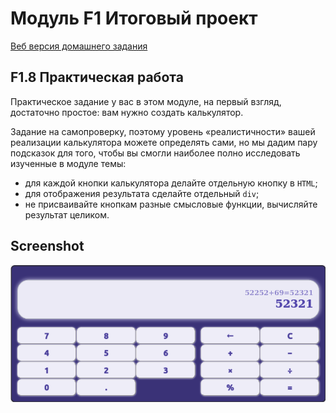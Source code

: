 # Модуль F1 Итоговый проект

[Веб версия домашнего задания](https://skripkalisa.github.io/SF_PythonFS_Frameworks/F1/dist/)

## F1.8 Практическая работа

Практическое задание у вас в этом модуле, на первый взгляд, достаточно простое: вам нужно создать калькулятор.

Задание на самопроверку, поэтому уровень «реалистичности» вашей реализации калькулятора можете определять сами, но мы дадим пару подсказок для того, чтобы вы смогли наиболее полно исследовать изученные в модуле темы:

- для каждой кнопки калькулятора делайте отдельную кнопку в `HTML`;
- для отображения результата сделайте отдельный `div`;
- не присваивайте кнопкам разные смысловые функции, вычисляйте результат целиком.

## Screenshot

![Screenshot 1](./pix/F1_calc.png)
